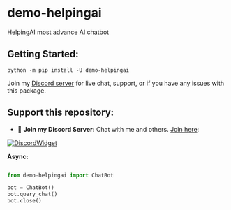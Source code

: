 # demo-helpingai

HelpingAI most advance AI chatbot

## Getting Started:

    python -m pip install -U demo-helpingai

Join my [Discord server](https://discord.gg/hf99YvT8qX ) for live chat, support, or if you have any issues with this package.


## Support this repository:

-   🎉 **Join my Discord Server:** Chat with me and others. [Join here](https://discord.gg/hf99YvT8qX ):

[![DiscordWidget](https://discordapp.com/api/guilds/1076407776403787796/widget.png?style=banner2)](https://discord.gg/hf99YvT8qX)

**Async:**

```python

from demo-helpingai import ChatBot

bot = ChatBot()
bot.query_chat()
bot.close()

```

